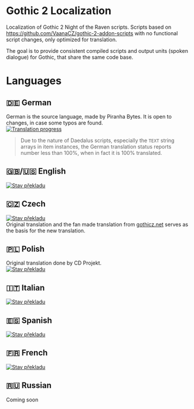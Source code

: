 # Gothic 2 Localization
Localization of Gothic 2 Night of the Raven scripts. Scripts based on https://github.com/VaanaCZ/gothic-2-addon-scripts with no functional script changes, only optimized for translation. 

The goal is to provide consistent compiled scripts and output units (spoken dialogue) for Gothic, that share the same code base.

# Languages

## :de: German
German is the source language, made by Piranha Bytes. It is open to changes, in case some typos are found.  
[![Translation progress](http://weblate.cokoliv.eu/widgets/gothic-2-night-of-the-raven/de/svg-badge.svg)](http://weblate.cokoliv.eu/engage/gothic-2-night-of-the-raven/de/)  
> Due to the nature of Daedalus scripts, especially the `TEXT` string arrays in item instances, the German translation status reports number less than 100%, when in fact it is 100% translated.

## :uk:/:us: English  
[![Stav překladu](http://weblate.cokoliv.eu/widgets/gothic-2-night-of-the-raven/en/svg-badge.svg)](http://weblate.cokoliv.eu/engage/gothic-2-night-of-the-raven/en/)  

## :czech_republic: Czech  
[![Stav překladu](http://weblate.cokoliv.eu/widgets/gothic-2-night-of-the-raven/cs/svg-badge.svg)](http://weblate.cokoliv.eu/engage/gothic-2-night-of-the-raven/de/)  
Original translation and the fan made translation from [gothicz.net](﻿https://www.gothicz.net/gothic-2-noc-havrana/cestina/) serves as the basis for the new translation. 

## :poland: Polish  
Original translation done by CD Projekt.  
[![Stav překladu](http://weblate.cokoliv.eu/widgets/gothic-2-night-of-the-raven/pl/svg-badge.svg)](http://weblate.cokoliv.eu/engage/gothic-2-night-of-the-raven/pl/)  

## :it: Italian  
[![Stav překladu](http://weblate.cokoliv.eu/widgets/gothic-2-night-of-the-raven/it/svg-badge.svg)](http://weblate.cokoliv.eu/engage/gothic-2-night-of-the-raven/it/)  

## :es: Spanish  
[![Stav překladu](http://weblate.cokoliv.eu/widgets/gothic-2-night-of-the-raven/es/svg-badge.svg)](http://weblate.cokoliv.eu/engage/gothic-2-night-of-the-raven/es/)  

## :fr: French  
[![Stav překladu](http://weblate.cokoliv.eu/widgets/gothic-2-night-of-the-raven/fr/svg-badge.svg)](http://weblate.cokoliv.eu/engage/gothic-2-night-of-the-raven/fr/)  

## :ru: Russian  
Coming soon
